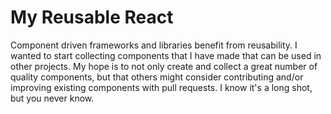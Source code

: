 # My Reusable React

Component driven frameworks and libraries benefit from reusability. I wanted to start collecting components that I have made that can be used in other projects. My hope is to not only create and collect a great number of quality components, but that others might consider contributing and/or improving existing components with pull requests. I know it's a long shot, but you never know.
